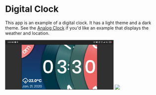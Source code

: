 # Digital Clock

This app is an example of a digital clock.
It has a light theme and a dark theme.
See the [Analog Clock](../analog_clock) if you'd like an example that displays the weather and location.

<img src='clock_dark.jpeg' width='350'>
<img src='clock_jpeg.jpeg' width='350'>

